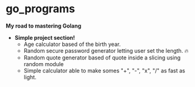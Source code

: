 # go_programs
**My road to mastering Golang**

- **Simple project section!**
  * Age calculator based of the birth year. 
  * Random secure password generator letting user set the length. 🔥
  * Random quote generator based of quote inside a slicing using random module
  * Simple calculator able to make somes "+", "-", "x", "/" as fast as light.
